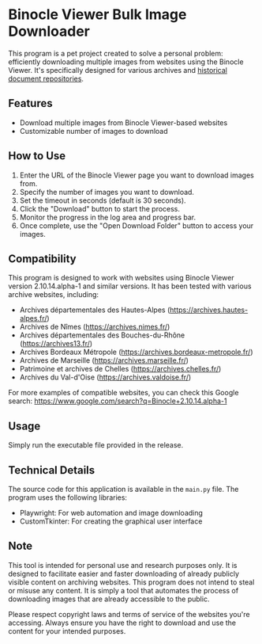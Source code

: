 # Binocle Viewer Bulk Image Downloader

This program is a pet project created to solve a personal problem: efficiently downloading multiple images from websites using the Binocle Viewer. It's specifically designed for various archives and [historical document repositories](https://www.google.com/search?q=Binocle+2.10.14.alpha-1).

## Features

- Download multiple images from Binocle Viewer-based websites
- Customizable number of images to download

## How to Use

1. Enter the URL of the Binocle Viewer page you want to download images from.
2. Specify the number of images you want to download.
3. Set the timeout in seconds (default is 30 seconds).
4. Click the "Download" button to start the process.
5. Monitor the progress in the log area and progress bar.
6. Once complete, use the "Open Download Folder" button to access your images.

## Compatibility

This program is designed to work with websites using Binocle Viewer version 2.10.14.alpha-1 and similar versions. It has been tested with various archive websites, including:

- Archives départementales des Hautes-Alpes (https://archives.hautes-alpes.fr/)
- Archives de Nîmes (https://archives.nimes.fr/)
- Archives départementales des Bouches-du-Rhône (https://archives13.fr/)
- Archives Bordeaux Métropole (https://archives.bordeaux-metropole.fr/)
- Archives de Marseille (https://archives.marseille.fr/)
- Patrimoine et archives de Chelles (https://archives.chelles.fr/)
- Archives du Val-d'Oise (https://archives.valdoise.fr/)

For more examples of compatible websites, you can check this Google search:
https://www.google.com/search?q=Binocle+2.10.14.alpha-1

## Usage

Simply run the executable file provided in the release.


## Technical Details

The source code for this application is available in the `main.py` file. The program uses the following libraries:

- Playwright: For web automation and image downloading
- CustomTkinter: For creating the graphical user interface


## Note

This tool is intended for personal use and research purposes only. It is designed to facilitate easier and faster downloading of already publicly visible content on archiving websites. This program does not intend to steal or misuse any content. It is simply a tool that automates the process of downloading images that are already accessible to the public.

Please respect copyright laws and terms of service of the websites you're accessing. Always ensure you have the right to download and use the content for your intended purposes.